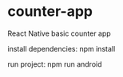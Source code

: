 # counter-app
React Native basic counter app

install dependencies: npm install

run project: npm run android

